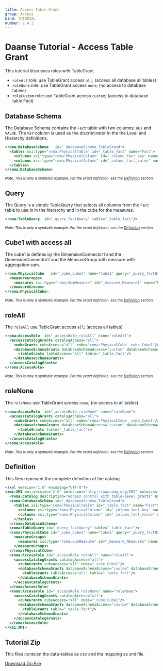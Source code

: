 ```yaml
---
title: Access Table Grant
group: Access
kind: TUTORIAL
number: 2.4.2
---
```

# Daanse Tutorial - Access Table Grant

This tutorial discusses roles with TableGrant.

- `roleAll`    role: use TableGrant access `all`; (access all database all tables)<br />
- `roleNone`   role: use TableGrant access `none`; (no access to database tables)<br />
- `roleCustom` role: use TableGrant access `custom`; (access to database table Fact)<br />


## Database Schema

The Database Schema contains the `Fact` table with two columns: `KEY` and `VALUE`. The `KEY` column is used as the discriminator in the the Level and Hierarchy definitions.


```xml
<roma:DatabaseSchema   id="_databaseSchema_TableGrand">
  <tables xsi:type="roma:PhysicalTable" id="_table_fact" name="Fact">
    <columns xsi:type="roma:PhysicalColumn" id="_column_fact_key" name="KEY"/>
    <columns xsi:type="roma:PhysicalColumn" id="_column_fact_value" name="VALUE" type="Integer"/>
  </tables>
</roma:DatabaseSchema>

```
*<small>Note: This is only a symbolic example. For the exact definition, see the [Definition](#definition) section.</small>*
## Query

The Query is a simple TableQuery that selects all columns from the `Fact` table to use in in the hierarchy and in the cube for the measures.


```xml
<roma:TableQuery  id="_query_factQuery" table="_table_fact"/>

```
*<small>Note: This is only a symbolic example. For the exact definition, see the [Definition](#definition) section.</small>*
## Cube1 with access all

The cube1 is defines by the DimensionConnector1 and the DimensionConnector2  and the MeasureGroup with measure with aggregation sum.


```xml
<roma:PhysicalCube   id="_cube_Cube1" name="Cube1" query="_query_factQuery">
  <measureGroups>
    <measures xsi:type="roma:SumMeasure" id="_measure_Measure1" name="Measure1" column="_column_fact_value"/>
  </measureGroups>
</roma:PhysicalCube>

```
*<small>Note: This is only a symbolic example. For the exact definition, see the [Definition](#definition) section.</small>*
## roleAll

The `roleAll` use TableGrant access `all`; (access all tables)


```xml
<roma:AccessRole  id="_accessRole_roleAll" name="roleAll">
  <accessCatalogGrants catalogAccess="all">
    <cubeGrants cubeAccess="all" cube="roma:PhysicalCube _cube_Cube1"/>
    <databaseSchemaGrants databaseSchemaAccess="custom" databaseSchema="_databaseSchema_TableGrand">
      <tableGrants tableAccess="all" table="_table_fact"/>
    </databaseSchemaGrants>
  </accessCatalogGrants>
</roma:AccessRole>

```
*<small>Note: This is only a symbolic example. For the exact definition, see the [Definition](#definition) section.</small>*
## roleNone

The `roleNone` use TableGrant access `none`; (no access to all tables)


```xml
<roma:AccessRole  id="_accessRole_roleNone" name="roleNone">
  <accessCatalogGrants catalogAccess="all">
    <cubeGrants cubeAccess="all" cube="roma:PhysicalCube _cube_Cube1"/>
    <databaseSchemaGrants databaseSchemaAccess="custom" databaseSchema="_databaseSchema_TableGrand">
      <tableGrants table="_table_fact"/>
    </databaseSchemaGrants>
  </accessCatalogGrants>
</roma:AccessRole>

```
*<small>Note: This is only a symbolic example. For the exact definition, see the [Definition](#definition) section.</small>*

## Definition

This files represent the complete definition of the catalog.

```xml
<?xml version="1.0" encoding="UTF-8"?>
<xmi:XMI xmi:version="2.0" xmlns:xmi="http://www.omg.org/XMI" xmlns:xsi="http://www.w3.org/2001/XMLSchema-instance" xmlns:roma="https://www.daanse.org/spec/org.eclipse.daanse.rolap.mapping">
  <roma:Catalog description="Access control with table-level grants" name="Daanse Tutorial - Access Table Grant" cubes="_cube_Cube1" accessRoles="_accessRole_roleAll _accessRole_roleNone" dbschemas="_databaseSchema_TableGrand"/>
  <roma:DatabaseSchema id="_databaseSchema_TableGrand">
    <tables xsi:type="roma:PhysicalTable" id="_table_fact" name="Fact">
      <columns xsi:type="roma:PhysicalColumn" id="_column_fact_key" name="KEY"/>
      <columns xsi:type="roma:PhysicalColumn" id="_column_fact_value" name="VALUE" type="Integer"/>
    </tables>
  </roma:DatabaseSchema>
  <roma:TableQuery id="_query_factQuery" table="_table_fact"/>
  <roma:PhysicalCube id="_cube_Cube1" name="Cube1" query="_query_factQuery">
    <measureGroups>
      <measures xsi:type="roma:SumMeasure" id="_measure_Measure1" name="Measure1" column="_column_fact_value"/>
    </measureGroups>
  </roma:PhysicalCube>
  <roma:AccessRole id="_accessRole_roleAll" name="roleAll">
    <accessCatalogGrants catalogAccess="all">
      <cubeGrants cubeAccess="all" cube="_cube_Cube1"/>
      <databaseSchemaGrants databaseSchemaAccess="custom" databaseSchema="_databaseSchema_TableGrand">
        <tableGrants tableAccess="all" table="_table_fact"/>
      </databaseSchemaGrants>
    </accessCatalogGrants>
  </roma:AccessRole>
  <roma:AccessRole id="_accessRole_roleNone" name="roleNone">
    <accessCatalogGrants catalogAccess="all">
      <cubeGrants cubeAccess="all" cube="_cube_Cube1"/>
      <databaseSchemaGrants databaseSchemaAccess="custom" databaseSchema="_databaseSchema_TableGrand">
        <tableGrants table="_table_fact"/>
      </databaseSchemaGrants>
    </accessCatalogGrants>
  </roma:AccessRole>
</xmi:XMI>

```



## Tutorial Zip
This files contaisn the data-tables as csv and the mapping as xmi file.

<a href="./zip/tutorial.access.tablegrand.zip" download>Download Zip File</a>
